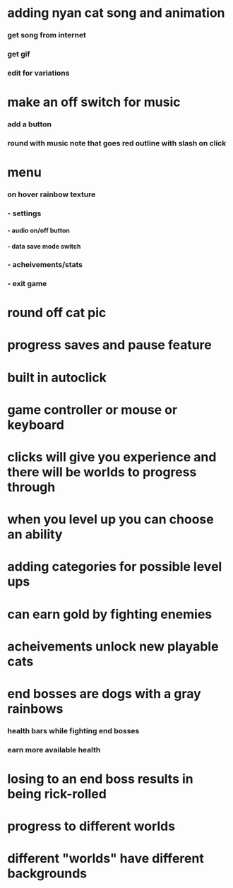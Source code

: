 # adding nyan cat song and animation
### get song from internet
### get gif 
### edit for variations

# make an off switch for music
### add a button
### round with music note that goes red outline with slash on click

# menu 
### on hover rainbow texture
### - settings
####  - audio on/off button
####  - data save mode switch
### - acheivements/stats
### - exit game

# round off cat pic

# progress saves and pause feature

# built in autoclick

# game controller or mouse or keyboard

# clicks will give you experience and there will be worlds to progress through

# when you level up you can choose an ability

# adding categories for possible level ups

# can earn gold by fighting enemies

# acheivements unlock new playable cats

# end bosses are dogs with a gray rainbows

### health bars while fighting end bosses
### earn more available health 

# losing to an end boss results in being rick-rolled

# progress to different worlds

# different "worlds" have different backgrounds 

